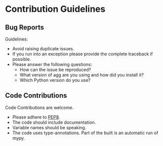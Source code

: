  # Contribution Guidelines


 ## Bug Reports

Guidelines:

 * Avoid raising duplicate issues.
 * If you run into an exception please provide the complete traceback if possible.
 * Please answer the following questions:
     * How can the issue be reproduced?
     * What version of agg are you using and how did you install it?
     * Which Python version do you use?


 ## Code Contributions

 Code Contributions are welcome.

 * Please adhere to [PEP8](https://www.python.org/dev/peps/pep-0008/).
 * The code should include documentation.
 * Variable names should be speaking.
 * The code uses type-annotations. Part of the built is an automatic run of mypy.

